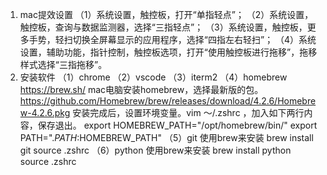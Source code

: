 1. mac提效设置
（1）系统设置，触控板，打开“单指轻点”；
（2）系统设置，触控板，查询与数据监测器，选择“三指轻点”；
（3）系统设置，触控板，更多手势，轻扫切换全屏幕显示的应用程序，选择“四指左右轻扫”；
（4）系统设置，辅助功能，指针控制，触控板选项，打开“使用触控板进行拖移”，拖移样式选择“三指拖移”。
2. 安装软件
（1）chrome
（2）vscode
（3）iterm2
（4）homebrew
    https://brew.sh/
    mac电脑安装homebrew，选择最新版的包。
    https://github.com/Homebrew/brew/releases/download/4.2.6/Homebrew-4.2.6.pkg
    安装完成后，设置环境变量。vim ～/.zshrc ，加入如下两行内容，保存退出。
    export HOMEBREW_PATH="/opt/homebrew/bin/"
    export PATH=".$PATH:$HOMEBREW_PATH"
（5）git
    使用brew来安装
    brew install git
    source .zshrc
（6）python
    使用brew来安装
    brew install python
    source .zshrc